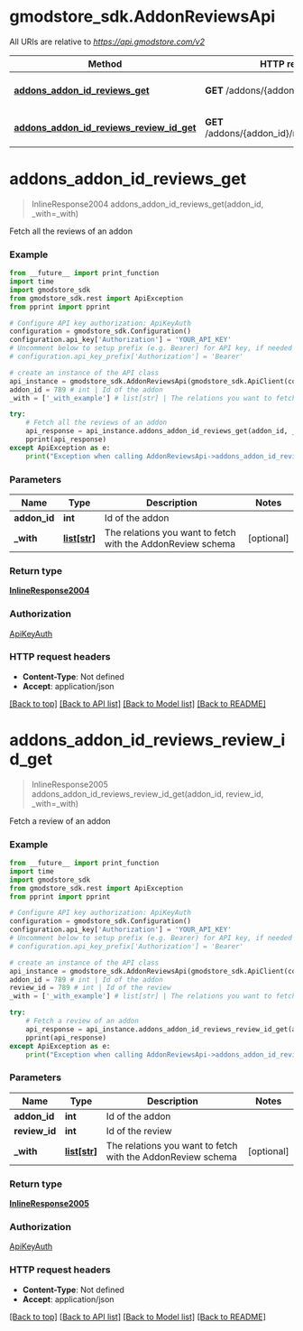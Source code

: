 # gmodstore_sdk.AddonReviewsApi

All URIs are relative to *https://api.gmodstore.com/v2*

Method | HTTP request | Description
------------- | ------------- | -------------
[**addons_addon_id_reviews_get**](AddonReviewsApi.md#addons_addon_id_reviews_get) | **GET** /addons/{addon_id}/reviews | Fetch all the reviews of an addon
[**addons_addon_id_reviews_review_id_get**](AddonReviewsApi.md#addons_addon_id_reviews_review_id_get) | **GET** /addons/{addon_id}/reviews/{review_id} | Fetch a review of an addon

# **addons_addon_id_reviews_get**
> InlineResponse2004 addons_addon_id_reviews_get(addon_id, _with=_with)

Fetch all the reviews of an addon

### Example
```python
from __future__ import print_function
import time
import gmodstore_sdk
from gmodstore_sdk.rest import ApiException
from pprint import pprint

# Configure API key authorization: ApiKeyAuth
configuration = gmodstore_sdk.Configuration()
configuration.api_key['Authorization'] = 'YOUR_API_KEY'
# Uncomment below to setup prefix (e.g. Bearer) for API key, if needed
# configuration.api_key_prefix['Authorization'] = 'Bearer'

# create an instance of the API class
api_instance = gmodstore_sdk.AddonReviewsApi(gmodstore_sdk.ApiClient(configuration))
addon_id = 789 # int | Id of the addon
_with = ['_with_example'] # list[str] | The relations you want to fetch with the AddonReview schema (optional)

try:
    # Fetch all the reviews of an addon
    api_response = api_instance.addons_addon_id_reviews_get(addon_id, _with=_with)
    pprint(api_response)
except ApiException as e:
    print("Exception when calling AddonReviewsApi->addons_addon_id_reviews_get: %s\n" % e)
```

### Parameters

Name | Type | Description  | Notes
------------- | ------------- | ------------- | -------------
 **addon_id** | **int**| Id of the addon | 
 **_with** | [**list[str]**](str.md)| The relations you want to fetch with the AddonReview schema | [optional] 

### Return type

[**InlineResponse2004**](InlineResponse2004.md)

### Authorization

[ApiKeyAuth](../README.md#ApiKeyAuth)

### HTTP request headers

 - **Content-Type**: Not defined
 - **Accept**: application/json

[[Back to top]](#) [[Back to API list]](../README.md#documentation-for-api-endpoints) [[Back to Model list]](../README.md#documentation-for-models) [[Back to README]](../README.md)

# **addons_addon_id_reviews_review_id_get**
> InlineResponse2005 addons_addon_id_reviews_review_id_get(addon_id, review_id, _with=_with)

Fetch a review of an addon

### Example
```python
from __future__ import print_function
import time
import gmodstore_sdk
from gmodstore_sdk.rest import ApiException
from pprint import pprint

# Configure API key authorization: ApiKeyAuth
configuration = gmodstore_sdk.Configuration()
configuration.api_key['Authorization'] = 'YOUR_API_KEY'
# Uncomment below to setup prefix (e.g. Bearer) for API key, if needed
# configuration.api_key_prefix['Authorization'] = 'Bearer'

# create an instance of the API class
api_instance = gmodstore_sdk.AddonReviewsApi(gmodstore_sdk.ApiClient(configuration))
addon_id = 789 # int | Id of the addon
review_id = 789 # int | Id of the review
_with = ['_with_example'] # list[str] | The relations you want to fetch with the AddonReview schema (optional)

try:
    # Fetch a review of an addon
    api_response = api_instance.addons_addon_id_reviews_review_id_get(addon_id, review_id, _with=_with)
    pprint(api_response)
except ApiException as e:
    print("Exception when calling AddonReviewsApi->addons_addon_id_reviews_review_id_get: %s\n" % e)
```

### Parameters

Name | Type | Description  | Notes
------------- | ------------- | ------------- | -------------
 **addon_id** | **int**| Id of the addon | 
 **review_id** | **int**| Id of the review | 
 **_with** | [**list[str]**](str.md)| The relations you want to fetch with the AddonReview schema | [optional] 

### Return type

[**InlineResponse2005**](InlineResponse2005.md)

### Authorization

[ApiKeyAuth](../README.md#ApiKeyAuth)

### HTTP request headers

 - **Content-Type**: Not defined
 - **Accept**: application/json

[[Back to top]](#) [[Back to API list]](../README.md#documentation-for-api-endpoints) [[Back to Model list]](../README.md#documentation-for-models) [[Back to README]](../README.md)

